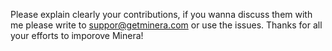 Please explain clearly your contributions, if you wanna discuss them with me please write to suppor@getminera.com or use the issues.
Thanks for all your efforts to imporove Minera!

